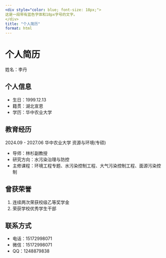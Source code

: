 ```yaml
---
<div style="color: blue; font-size: 18px;">
这是一段带有蓝色字体和18px字号的文字。
</div>
title: "个人简历"
format: html
---
```


# 个人简历
姓名：李丹

## 个人信息
- 生日：1999.12.13
- 籍贯：湖北宣恩
- 学历：华中农业大学

## 教育经历
2024.09 - 2027.06 华中农业大学 资源与环境(专硕)
- 导师：林杉副教授
- 研究方向：水污染治理与防控
- 主修课程：环境工程专题、水污染控制工程、大气污染控制工程、面源污染控制

## 曾获荣誉
1. 连续两次荣获校级乙等奖学金
2. 荣获学校优秀学生干部

## 联系方式
- 电话：15172998071
- 微信：15172998071
- QQ：1248879838
